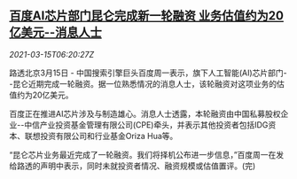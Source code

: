 <!--1615791336000-->
[百度AI芯片部门昆仑完成新一轮融资 业务估值约为20亿美元--消息人士](https://cn.reuters.com/article/baidu-ai-chip-funding-sources-0315-mon-idCNKBS2B70K0)
------

<div><i>2021-03-15T06:20:27Z</i></div><p>路透北京3月15日 - 中国搜索引擎巨头百度周一表示，旗下人工智能(AI)芯片部门--昆仑近期完成一轮融资。据一位熟悉情况的消息人士，该轮融资对这项业务的估值约为20亿美元。</p><p>百度正在推进AI芯片涉及与制造雄心。消息人士透露，本轮融资由中国私募股权企业--中信产业投资基金管理有限公司(CPE)牵头，并表示其他投资者包括IDG资本、联想投资有限公司和行业基金Oriza Hua等。</p><p>“昆仑芯片业务最近完成了一轮融资。我们将择机公布进一步信息，”百度周一在发给路透的声明中表示，同时未就投资者情况、融资规模或估值置评。(完)</p>
